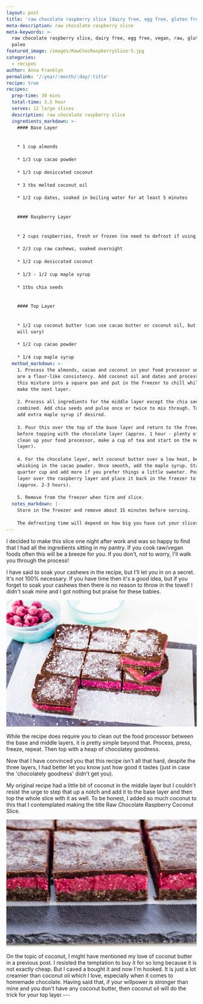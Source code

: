 ```yaml
---
layout: post
title: 'raw chocolate raspberry slice [dairy free, egg free, gluten free]'
meta-description: raw chocolate raspberry slice
meta-keywords: >-
  raw chocolate raspberry slice, dairy free, egg free, vegan, raw, gluten free,
  paleo
featured_image: /images/RawChocRaspberrySlice-5.jpg
categories:
  - recipes
author: Anna Franklyn
permalink: '/:year/:month/:day/:title'
recipe: true
recipes:
  prep-time: 30 mins
  total-time: 3.5 hour
  serves: 12 large slices
  description: raw chocolate raspberry slice
  ingredients_markdown: >-
    #### Base Layer


    * 1 cup almonds

    * 1/3 cup cacao powder

    * 1/3 cup desiccated coconut

    * 3 tbs melted coconut oil

    * 1/2 cup dates, soaked in boiling water for at least 5 minutes


    #### Raspberry Layer


    * 2 cups raspberries, fresh or frozen (no need to defrost if using frozen)

    * 2/3 cup raw cashews, soaked overnight

    * 1/2 cup desiccated coconut

    * 1/3 - 1/2 cup maple syrup

    * 1tbs chia seeds


    #### Top Layer


    * 1/2 cup coconut butter (can use cacao butter or coconut oil, but results
    will vary)

    * 1/2 cup cacao powder

    * 1/4 cup maple syrup
  method_markdown: >-
    1. Process the almonds, cacao and coconut in your food processor until they
    are a flour-like consistency. Add coconut oil and dates and process. Press
    this mixture into a square pan and put in the freezer to chill while you
    make the next layer.

    2. Process all ingredients for the middle layer except the chia seeds until
    combined. Add chia seeds and pulse once or twice to mix through. Taste and
    add extra maple syrup if desired.

    3. Pour this over the top of the base layer and return to the freezer to set
    before topping with the chocolate layer (approx. 1 hour - plenty of time to
    clean up your food processor, make a cup of tea and start on the next
    layer).

    4. For the chocolate layer, melt coconut butter over a low heat, before
    whisking in the cacao powder. Once smooth, add the maple syrup. Start with a
    quarter cup and add more if you prefer things a little sweeter. Pour this
    layer over the raspberry layer and place it back in the freezer to set
    (approx. 2-3 hours).

    5. Remove from the freezer when firm and slice.
  notes_markdown: |-
    Store in the freezer and remove about 15 minutes before serving.

    The defrosting time will depend on how big you have cut your slices.
---
```


I decided to make this slice one night after work and was so happy to find that I had all the ingredients sitting in my pantry. If you cook raw/vegan foods often this will be a breeze for you. If you don't, not to worry, I'll walk you through the process!

I have said to soak your cashews in the recipe, but I'll let you in on a secret. It's not 100% necessary. If you have time then it's a good idea, but if you forget to soak your cashews then there is no reason to throw in the towel! I didn't soak mine and I got nothing but praise for these babies.

![](/uploads/rawchocraspberryslice-14.jpg)

While the recipe does require you to clean out the food processor between the base and middle layers, it is pretty simple beyond that. Process, press, freeze, repeat. Then top with a heap of chocolatey goodness.

Now that I have convinced you that this recipe isn't all that hard, despite the three layers, I had better let you know just how good it tastes (just in case the 'chocolately goodness' didn't get you).

My original recipe had a little bit of coconut in the middle layer but I couldn't resist the urge to step that up a notch and add it to the base layer and then top the whole slice with it as well. To be honest, I added so much coconut to this that I contemplated making the title Raw Chocolate Raspberry Coconut Slice.&nbsp;

![](/uploads/rawchocraspberryslice-4.jpg)

On the topic of coconut, I might have mentioned my love of coconut butter in a previous post. I resisted the temptation to buy it for so long because it is not exactly cheap. But I caved a bought it and now I'm hooked. It is just a lot creamier than coconut oil which I love, especially when it comes to homemade chocolate. Having said that, if your willpower is stronger than mine and you don't have any coconut butter, then coconut oil will do the trick for your top layer.---
